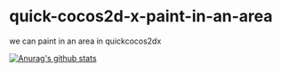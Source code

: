 # quick-cocos2d-x-paint-in-an-area
we can paint in an area in quickcocos2dx

[![Anurag's github stats](https://github-readme-stats.vercel.app/api?username=Froyo91)](https://github.com/anuraghazra/github-readme-stats)
